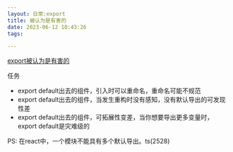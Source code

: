 ```yaml
---
layout: 日常:export
title: 被认为是有害的
date: 2023-06-12 10:43:26
tags:

---
```


[export被认为是有害的](https://jkchao.github.io/typescript-book-chinese/tips/avoidExportDefault.html#%E5%8F%AF%E5%8F%91%E7%8E%B0%E6%80%A7%E5%B7%AE)

任务
- export default出去的组件，引入时可以重命名，重命名可能不规范
- export default出去的组件，当发生重构时没有感知，没有默认导出的可发现性差
- export default出去的组件，可拓展性变差，当你想要导出更多变量时，export default是灾难级的


PS: 在react中，一个模块不能具有多个默认导出。ts(2528)